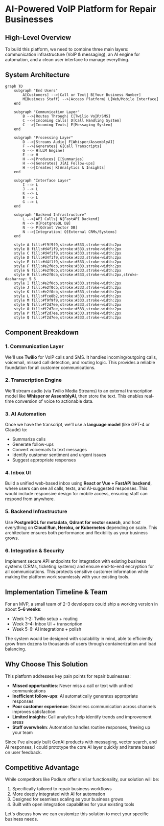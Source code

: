 # AI-Powered VoIP Platform for Repair Businesses

## High-Level Overview
To build this platform, we need to combine three main layers: communication infrastructure (VoIP & messaging), an AI engine for automation, and a clean user interface to manage everything.

## System Architecture
```mermaid
graph TD
    subgraph "End Users"
        A[Customers] -->|Call or Text| B[Your Business Number]
        M[Business Staff] -->|Access Platform| L[Web/Mobile Interface]
    end
    
    subgraph "Communication Layer"
        B -->|Routes Through| C[Twilio VoIP/SMS]
        C -->|Incoming Calls| D[Call Handling System]
        C -->|Incoming Texts| E[Messaging System]
    end
    
    subgraph "Processing Layer"
        D -->|Streams Audio| F[Whisper/AssemblyAI]
        F -->|Generates| G[Call Transcripts]
        G --> H[LLM Engine]
        E --> H
        H -->|Produces| I[Summaries]
        H -->|Generates| J[AI Follow-ups]
        H -->|Creates| K[Analytics & Insights]
    end
    
    subgraph "Interface Layer"
        I --> L
        J --> L
        K --> L
        E --> L
        G --> L
    end
    
    subgraph "Backend Infrastructure"
        L -->|API Calls| N[FastAPI Backend]
        N --> O[PostgreSQL DB]
        N --> P[Qdrant Vector DB]
        N -->|Integration| Q[External CRMs/Systems]
    end
    
    style A fill:#f9f9f9,stroke:#333,stroke-width:2px
    style B fill:#d4f1f9,stroke:#333,stroke-width:2px
    style C fill:#d4f1f9,stroke:#333,stroke-width:2px
    style D fill:#d4f1f9,stroke:#333,stroke-width:2px
    style E fill:#d4f1f9,stroke:#333,stroke-width:2px
    style F fill:#e2f0cb,stroke:#333,stroke-width:2px
    style G fill:#e2f0cb,stroke:#333,stroke-width:2px
    style H fill:#e2f0cb,stroke:#333,stroke-width:2px,stroke-dasharray: 5 5
    style I fill:#e2f0cb,stroke:#333,stroke-width:2px
    style J fill:#e2f0cb,stroke:#333,stroke-width:2px
    style K fill:#e2f0cb,stroke:#333,stroke-width:2px
    style L fill:#fce8b2,stroke:#333,stroke-width:2px
    style M fill:#f9f9f9,stroke:#333,stroke-width:2px
    style N fill:#f2d7ee,stroke:#333,stroke-width:2px
    style O fill:#f2d7ee,stroke:#333,stroke-width:2px
    style P fill:#f2d7ee,stroke:#333,stroke-width:2px
    style Q fill:#f2d7ee,stroke:#333,stroke-width:2px
```

## Component Breakdown

### 1. Communication Layer
We'll use **Twilio** for VoIP calls and SMS. It handles incoming/outgoing calls, voicemail, missed call detection, and routing logic. This provides a reliable foundation for all customer communications.

### 2. Transcription Engine
We'll stream audio (via Twilio Media Streams) to an external transcription model like **Whisper or AssemblyAI**, then store the text. This enables real-time conversion of voice to actionable data.

### 3. AI Automation
Once we have the transcript, we'll use a **language model** (like GPT-4 or Claude) to:
* Summarize calls
* Generate follow-ups
* Convert voicemails to text messages
* Identify customer sentiment and urgent issues
* Suggest appropriate responses

### 4. Inbox UI
Build a unified web-based inbox using **React or Vue + FastAPI backend**, where users can see all calls, texts, and AI-suggested responses. This would include responsive design for mobile access, ensuring staff can respond from anywhere.

### 5. Backend Infrastructure
Use **PostgreSQL for metadata**, **Qdrant for vector search**, and host everything on **Cloud Run, Heroku, or Kubernetes** depending on scale. This architecture ensures both performance and flexibility as your business grows.

### 6. Integration & Security
Implement secure API endpoints for integration with existing business systems (CRMs, ticketing systems) and ensure end-to-end encryption for all communications. This protects sensitive customer information while making the platform work seamlessly with your existing tools.

## Implementation Timeline & Team

For an MVP, a small team of 2–3 developers could ship a working version in about **5–6 weeks**:
- Week 1–2: Twilio setup + routing
- Week 3–4: Inbox UI + transcription
- Week 5–6: AI integrations + polish

The system would be designed with scalability in mind, able to efficiently grow from dozens to thousands of users through containerization and load balancing.

## Why Choose This Solution

This platform addresses key pain points for repair businesses:
- **Missed opportunities**: Never miss a call or text with unified communications
- **Inefficient follow-ups**: AI automatically generates appropriate responses
- **Poor customer experience**: Seamless communication across channels improves satisfaction
- **Limited insights**: Call analytics help identify trends and improvement areas
- **Staff overwhelm**: Automation handles routine responses, freeing up your team

Since I've already built GenAI products with messaging, vector search, and AI responses, I could prototype the core AI layer quickly and iterate based on user feedback.

## Competitive Advantage

While competitors like Podium offer similar functionality, our solution will be:
1. Specifically tailored to repair business workflows
2. More deeply integrated with AI for automation
3. Designed for seamless scaling as your business grows
4. Built with open integration capabilities for your existing tools

Let's discuss how we can customize this solution to meet your specific business needs.
